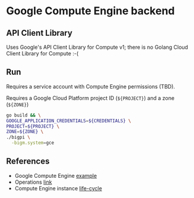# Google Compute Engine backend

## API Client Library

Uses Google's API Client Library for Compute v1; there is no Golang Cloud Client Library for Compute :-(

## Run

Requires a service account with Compute Engine permissions (TBD).

Requires a Google Cloud Platform project ID (`${PROJECT}`) and a zone (`${ZONE}`)
```bash
go build && \
GOOGLE_APPLICATION_CREDENTIALS=${CREDENTIALS} \
PROJECT=${PROJECT} \
ZONE=${ZONE} \
./bigpi \
  -bigm.system=gce
```

## References

+ Google Compute Engine [example](https://github.com/googleapis/google-api-go-client/blob/master/examples/compute.go)
+ Operations [link](https://cloud.google.com/compute/docs/api/how-tos/api-requests-responses#handling_api_responses)
+ Compute Engine instance [life-cycle](https://cloud.google.com/compute/docs/instances/instance-life-cycle)

